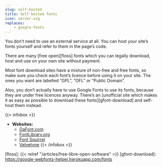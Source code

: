```yaml
---
slug: self-hosted
title: Self-hosted fonts
icon: server.svg
replaces:
    - google-fonts
---
```

You don’t need to use an external service at all. You can host your site’s fonts yourself and refer to them in the page’s code.

There are many [free open][floss] fonts which you can legally download, host and use on your own site without payment.

Most font download sites have a mixture of non-free and free fonts, so make sure you check each font’s licence before using it on your site. The ones you want are labelled “GPL”, “OFL” or “Public Domain”.

Also, you don’t actually have to use Google Fonts to use its fonts, because they are under free licences anyway. There’s an [unofficial site which makes it as easy as possible to download these fonts][gfont-download] and self-host them instead.

{{< infobox >}}
- **Websites:**
    - [DaFont.com](https://www.dafont.com/)
    - [FontLibrary.org](https://fontlibrary.org/)
    - [Font Squirrel](https://www.fontsquirrel.com/)
    - [Velvetyne](https://velvetyne.fr/)
{{< /infobox >}}

[floss]: {{< relref "/articles/free-libre-open-software" >}}
[gfont-download]: https://google-webfonts-helper.herokuapp.com/fonts
